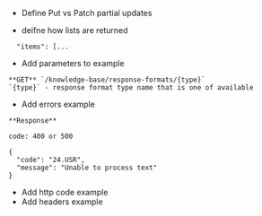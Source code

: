 - Define Put vs Patch partial updates

- deifne how lists are returned
```{
  "items": [...
```

- Add parameters to example 
```
**GET** `/knowledge-base/response-formats/{type}`
`{type}` - response format type name that is one of available
```

- Add errors example 
```
**Response**

code: 400 or 500

{
  "code": "24.USR",
  "message": "Unable to process text"
}
```

- Add http code example
- Add headers example
